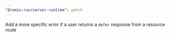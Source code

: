 ```yaml
---
"@remix-run/server-runtime": patch
---
```


Add a more specific error if a user returns a `defer` response from a resource route
